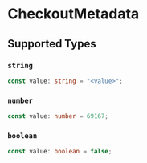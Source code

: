 # CheckoutMetadata


## Supported Types

### `string`

```typescript
const value: string = "<value>";
```

### `number`

```typescript
const value: number = 69167;
```

### `boolean`

```typescript
const value: boolean = false;
```


